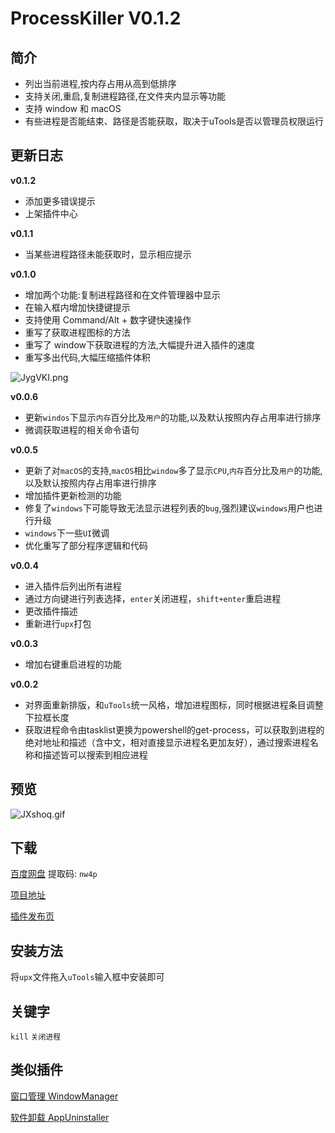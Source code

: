 # ProcessKiller V0.1.2

## 简介

- 列出当前进程,按内存占用从高到低排序
- 支持关闭,重启,复制进程路径,在文件夹内显示等功能
- 支持 window 和 macOS
- 有些进程是否能结束、路径是否能获取，取决于uTools是否以管理员权限运行

## 更新日志

**v0.1.2**

- 添加更多错误提示
- 上架插件中心

**v0.1.1**

- 当某些进程路径未能获取时，显示相应提示

**v0.1.0**

- 增加两个功能:复制进程路径和在文件管理器中显示
- 在输入框内增加快捷键提示
- 支持使用 Command/Alt + 数字键快速操作
- 重写了获取进程图标的方法
- 重写了 window下获取进程的方法,大幅提升进入插件的速度
- 重写多出代码,大幅压缩插件体积

![JygVKI.png](https://s1.ax1x.com/2020/04/25/JygVKI.png)

**v0.0.6**

- 更新`windos`下显示`内存`百分比及`用户`的功能,以及默认按照内存占用率进行排序
- 微调获取进程的相关命令语句

**v0.0.5**

- 更新了对`macOS`的支持,`macOS`相比`window`多了显示`CPU`,`内存`百分比及`用户`的功能,以及默认按照内存占用率进行排序
- 增加插件更新检测的功能
- 修复了`windows`下可能导致无法显示进程列表的`bug`,强烈建议`windows`用户也进行升级
- `windows`下一些`UI`微调
- 优化重写了部分程序逻辑和代码

**v0.0.4**

- 进入插件后列出所有进程
- 通过方向键进行列表选择，`enter`关闭进程，`shift+enter`重启进程
- 更改插件描述
- 重新进行`upx`打包

**v0.0.3**

- 增加右键重启进程的功能

**v0.0.2**

- 对界面重新排版，和`uTools`统一风格，增加进程图标，同时根据进程条目调整下拉框长度
- 获取进程命令由tasklist更换为powershell的get-process，可以获取到进程的绝对地址和描述（含中文，相对直接显示进程名更加友好），通过搜索进程名称和描述皆可以搜索到相应进程

## 预览

![JXshoq.gif](https://s1.ax1x.com/2020/05/01/JXshoq.gif)



## 下载

[百度网盘](https://pan.baidu.com/s/1Q4I6LTRgrHgWm67F_xqv0A) 提取码: `nw4p`

[项目地址](https://github.com/fofolee/uTools-ProcessKiller/)

[插件发布页](https://yuanliao.info/d/296)

## 安装方法

将`upx`文件拖入`uTools`输入框中安装即可

## 关键字

`kill` `关闭进程`

## 类似插件

[窗口管理 WindowManager](https://yuanliao.info/d/1461)

[软件卸载 AppUninstaller]( https://yuanliao.info/d/317 )